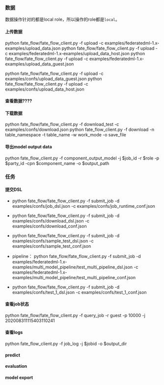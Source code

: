 
### 数据

数据操作针对的都是local role，所以操作的role都是`local`。

#### 上传数据

python fate_flow/fate_flow_client.py -f upload -c examples/federatedml-1.x-examples/upload_data.json
python fate_flow/fate_flow_client.py -f upload -c examples/federatedml-1.x-examples/upload_data_host.json
python fate_flow/fate_flow_client.py -f upload -c examples/federatedml-1.x-examples/upload_data_guest.json

python fate_flow/fate_flow_client.py -f upload -c examples/confs/upload_data_guest.json
python fate_flow/fate_flow_client.py -f upload -c examples/confs/upload_data_host.json

#### 查看数据????

#### 下载数据
python fate_flow/fate_flow_client.py -f download_test -c examples/confs/download.json
python fate_flow_client.py -f download -n table_namespace -t table_name -w work_mode -o save_file

#### 导出model output data
python fate_flow_client.py -f component_output_model -j $job_id -r $role -p $party_id -cpn $component_name -o $output_path

### 任务

#### 提交DSL

- python fate_flow/fate_flow_client.py -f submit_job -d examples/confs/job_dsl.json -c examples/confs/job_runtime_conf.json
- python fate_flow/fate_flow_client.py -f submit_job -d examples/confs/download_dsl.json -c examples/confs/download_conf.json
- python fate_flow/fate_flow_client.py -f submit_job -d examples/confs/sample_test_dsl.json -c examples/confs/sample_test_conf.json

- pipeline：
    python fate_flow/fate_flow_client.py -f submit_job -d examples/federatedml-1.x-examples/multi_model_pipeline/test_multi_pipeline_dsl.json -c examples/federatedml-1.x-examples/multi_model_pipeline/test_multi_pipeline_conf.json

- python fate_flow/fate_flow_client.py -f submit_job -d examples/confs/test_1_dsl.json -c examples/confs/test_1_conf.json

#### 查看job状态
python fate_flow/fate_flow_client.py -f query_job -r guest -p 10000 -j 202008311115403110241


#### 查看logs
python fate_flow_client.py -f job_log -j $jobid -o $output_dir


#### predict

#### evaluation

#### model export
